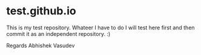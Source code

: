 # test.github.io
This is my test repository.
Whateer I have to do I will test here first and then commit it as an independent repository. :) 


Regards
Abhishek Vasudev

